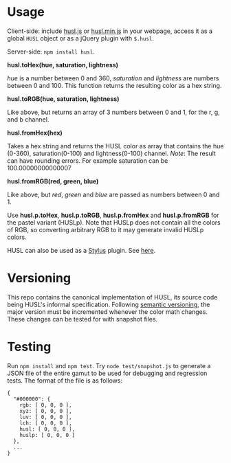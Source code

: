 # Usage

Client-side: include [husl.js](https://raw.githubusercontent.com/husl-colors/husl/master/husl.js) or [husl.min.js](https://raw.githubusercontent.com/husl-colors/husl/master/husl.min.js) in your webpage, access it as a global ``HUSL`` object or as a jQuery plugin with ``$.husl``.

Server-side: ``npm install husl``.

**husl.toHex(hue, saturation, lightness)**

*hue* is a number between 0 and 360, *saturation* and *lightness* are numbers between 0 and 100. This function returns the resulting color as a hex string.

**husl.toRGB(hue, saturation, lightness)**

Like above, but returns an array of 3 numbers between 0 and 1, for the r, g, and b channel.

**husl.fromHex(hex)**

Takes a hex string and returns the HUSL color as array that contains the hue (0-360), saturation(0-100) and lightness(0-100) channel.
_Note_: The result can have rounding errors. For example saturation can be 100.00000000000007

**husl.fromRGB(red, green, blue)**

Like above, but *red*, *green* and *blue* are passed as numbers between 0 and 1.

Use **husl.p.toHex**, **husl.p.toRGB**, **husl.p.fromHex** and **husl.p.fromRGB** for the pastel variant (HUSLp). Note that HUSLp does not contain all the colors of RGB, so converting arbitrary RGB to it may generate invalid HUSLp colors.

HUSL can also be used as a [Stylus](http://learnboost.github.com/stylus/) plugin. See [here](https://github.com/husl-colors/husl-stylus).

# Versioning

This repo contains the canonical implementation of HUSL, its source code being HUSL's informal specification. Following [semantic versioning](http://semver.org/), the major version must be incremented whenever the color math changes. These changes can be tested for with snapshot files.

# Testing

Run `npm install` and `npm test`. Try `node test/snapshot.js` to generate a JSON file of the entire gamut to be used for debugging and regression tests. The format of the file is as follows:

    {
      "#000000": {
        rgb: [ 0, 0, 0 ],
        xyz: [ 0, 0, 0 ],
        luv: [ 0, 0, 0 ],
        lch: [ 0, 0, 0 ],
        husl: [ 0, 0, 0 ],
        huslp: [ 0, 0, 0 ]
      },
      ...
    }
